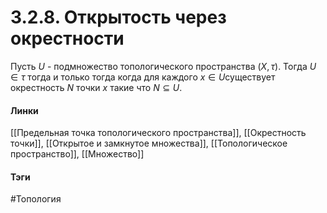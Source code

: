 # 3.2.8. Открытость через окрестности
Пусть $U$ - подмножество топологического пространства $(X,\tau)$. Тогда $U\in\tau$ тогда и только тогда когда для каждого $x\in U$существует окрестность $N$ точки $x$ такие что $N\subseteq U$.

#### Линки
[[Предельная точка топологического пространства]],
[[Окрестность точки]],
[[Открытое и замкнутое множества]],
[[Топологическое пространство]],
[[Множество]]
#### Тэги 
 #Топология